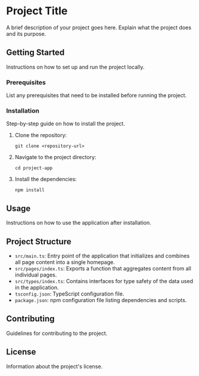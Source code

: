 # Project Title

A brief description of your project goes here. Explain what the project does and its purpose.

## Getting Started

Instructions on how to set up and run the project locally.

### Prerequisites

List any prerequisites that need to be installed before running the project.

### Installation

Step-by-step guide on how to install the project.

1. Clone the repository:
   ```
   git clone <repository-url>
   ```
2. Navigate to the project directory:
   ```
   cd project-app
   ```
3. Install the dependencies:
   ```
   npm install
   ```

## Usage

Instructions on how to use the application after installation.

## Project Structure

- `src/main.ts`: Entry point of the application that initializes and combines all page content into a single homepage.
- `src/pages/index.ts`: Exports a function that aggregates content from all individual pages.
- `src/types/index.ts`: Contains interfaces for type safety of the data used in the application.
- `tsconfig.json`: TypeScript configuration file.
- `package.json`: npm configuration file listing dependencies and scripts.

## Contributing

Guidelines for contributing to the project.

## License

Information about the project's license.